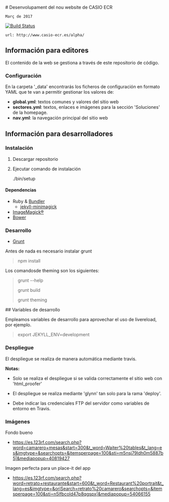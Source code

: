 # Desenvolupament del nou website de CASIO ECR

	Març de 2017

[![Build Status](https://travis-ci.org/casioecr/casio-ecr.es.png)](https://travis-ci.org/casioecr/casio-ecr.es)

	url: http://www.casio-ecr.es/alpha/


## Información para editores

El contenido de la web se gestiona a través de este repositorio de código.

### Configuración

En la carpeta '_data' encontrarás los ficheros de configuración en
formato YAML que te van a permitir gestionar los valores de:

- **global.yml**: textos comunes y valores del sitio web
- **sectores.yml**: textos, enlaces e imágenes para la sección 'Soluciones' de la homepage.
- **nav.yml**: la navegación principal del sitio web

## Información para desarrolladores

### Instalación

1. Descargar repositorio
1. Ejecutar comando de instalación

	./bin/setup

#### Dependencias

- Ruby & [Bundler](http://bundler.io/)
  - [jekyll-minimagick](https://github.com/zroger/jekyll-minimagick)
- [ImageMagick®](http://www.imagemagick.org/)
- [Bower](http://bower.io/)

### Desarrollo

- [Grunt](http://gruntjs.com/)

Antes de nada es necesario instalar grunt

> npm install

Los comandosde theming son los siguientes:

> grunt --help
> 
> grunt build
> 
> grunt theming

## Variables de desarrollo

Empleamos variables de desarrollo para aprovechar el uso de livereload, por ejemplo.

> export JEKYLL_ENV=development

### Despliegue

El despliegue se realiza de manera automática mediante travis.

**Notas:**

- Solo se realiza el despliegue si se valida correctamente el sitio web con 'html_proofer'

- El despliegue se realiza mediante 'glynn' tan solo para la rama 'deploy'.

- Debe indicar las credenciales FTP del servidor como variables de entorno en Travis.


### Imágenes

Fondo bueno  
- https://es.123rf.com/search.php?word=camarero+mesas&start=300&t_word=Waiter%20tables&t_lang=es&imgtype=&searchopts=&itemsperpage=100&sti=m5nsj79ldh0m5887b5|&mediapopup=40819427

Imagen perfecta para un place-it del app  
- https://es.123rf.com/search.php?word=retrato+restaurante&start=600&t_word=Restaurant%20portrait&t_lang=es&imgtype=&oriSearch=retrato%20camarero&searchopts=&itemsperpage=100&sti=n5lfbcold47p8qgspx|&mediapopup=54066155


